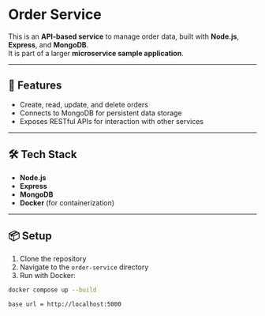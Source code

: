 # Order Service

This is an **API-based service** to manage order data, built with **Node.js**, **Express**, and **MongoDB**.  
It is part of a larger **microservice sample application**.

---

## 🚀 Features

- Create, read, update, and delete orders
- Connects to MongoDB for persistent data storage
- Exposes RESTful APIs for interaction with other services

---

## 🛠️ Tech Stack

- **Node.js**
- **Express**
- **MongoDB**
- **Docker** (for containerization)

---

## 📦 Setup

1. Clone the repository
2. Navigate to the `order-service` directory
3. Run with Docker:

```bash
docker compose up --build

base url = http://localhost:5000

